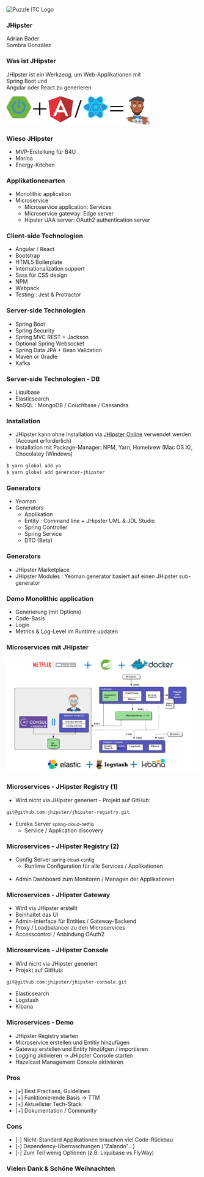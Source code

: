 ![Puzzle ITC Logo](../assets/reveal.js-3.6.0/lib/img/puzzle_tagline_bg_rgb.svg)
<!-- .slide: class="master01" -->


<!-- slide -->
<!-- .slide: class="master02" -->
### JHipster
Adrian Bader<br>
Sombra González


<!-- slide -->
<!-- .slide: class="master03" -->
### Was ist JHipster

JHipster ist ein Werkzeug,
um Web-Applikationen mit <br>
Spring Boot und<br>
Angular oder React zu generieren

![](../assets/img/jhipster/jhipster.png)

<!-- slide -->
<!-- .slide: class="master03" -->
### Wieso JHipster

* MVP-Erstellung für B4U
* Marina
* Energy-Kitchen


<!-- section -->
<!-- .slide: class="master04" -->
### Applikationenarten

* Monolithic application
* Microservice 
    * Microservice application: Services
    * Microservice gateway: Edge server
    * Hipster UAA server: OAuth2 authentication server

<!-- slide -->
<!-- .slide: class="master03" -->
### Client-side Technologien

* Angular / React
* Bootstrap
* HTML5 Boilerplate
* Internationalization support
* Sass für CSS design
* NPM
* Webpack
* Testing : Jest & Protractor


<!-- slide -->
<!-- .slide: class="master05" -->
### Server-side Technologien

* Spring Boot
* Spring Security
* Spring MVC REST + Jackson
* Optional Spring Websocket
* Spring Data JPA + Bean Validation
* Maven or Gradle
* Kafka

<!-- slide -->
<!-- .slide: class="master05" -->
### Server-side Technologien - DB

* Liquibase
* Elasticsearch
* NoSQL : MongoDB / Couchbase / Cassandra


<!-- section -->
<!-- .slide: class="master03" -->
### Installation

* JHipster kann ohne Installation via [JHipster Online](https://start.jhipster.tech) verwendet werden (Account erforderlich)
* Installation mit Package-Manager: NPM, Yarn, Homebrew (Mac OS X), Chocolatey (Windows)

```bash
$ yarn global add yo
$ yarn global add generator-jhipster

```
<!-- slide -->
<!-- .slide: class="master03" -->
### Generators
* Yeoman
* Generators
   * Applikation
   * Entity : Command line + JHipster UML & JDL Studio
   * Spring Controller 
   * Spring Service
   * DTO (Beta)

<!-- slide -->
<!-- .slide: class="master03" -->
### Generators
* JHipster Marketplace
* JHipster Modules :  Yeoman generator basiert auf einen JHipster sub-generator

<!-- slide -->
<!-- .slide: class="master03" -->
### Demo Monolithic application
* Generierung (mit Options)
* Code-Basis
* Login
* Metrics & Log-Level im Runtime updaten

<!-- section -->
<!-- .slide: class="master04" -->
### Microservices mit JHipster

![](../assets/img/jhipster/microservices.png)

<!-- slide -->
<!-- .slide: class="master04" -->
### Microservices - JHipster Registry (1)
* Wird nicht via JHipster generiert - Projekt auf GitHub:
```bash
git@github.com:jhipster/jhipster-registry.git
```
* Eureka Server <small>spring-cloud-netflix</small>
    * Service / Application discovery

<!-- slide -->
<!-- .slide: class="master04" -->
### Microservices - JHipster Registry (2)
* Config Server <small>spring-cloud-config</small>
   * Runtime Configuration für alle Services / Applikationen
<br><br>
* Admin Dashboard zum Monitoren / Managen der Applikationen

<!-- slide -->
<!-- .slide: class="master04" -->
### Microservices - JHipster Gateway
* Wird via JHipster erstellt
* Beinhaltet das UI
* Admin-Interface für Entities / Gateway-Backend
* Proxy / Loadbalancer zu den Microservices
* Accesscontrol / Anbindung OAuth2

<!-- slide -->
<!-- .slide: class="master04" -->
### Microservices - JHipster Console
* Wird nicht via JHipster generiert
* Projekt auf GitHub:
```bash
git@github.com:jhipster/jhipster-console.git
```
* Elasticsearch
* Logstash
* Kibana 

<!-- slide -->
<!-- .slide: class="master04" -->
### Microservices - Demo
* JHipster Registry starten
* Microservice erstellen und Entitiy hinzufügen
* Gateway erstellen und Entity hinzüfgen / importieren 
* Logging aktivieren -> JHipster Console starten
* Hazelcast Management Console aktivieren 

<!-- section -->
<!-- .slide: class="master03" -->
### Pros
* [+] Best Practises, Guidelines
* [+] Funktionierende Basis -> TTM
* [+] Aktuellster Tech-Stack
* [+] Dokumentation / Community

<!-- slide -->
<!-- .slide: class="master03" -->
### Cons
* [-] Nicht-Standard Applikationen brauchen viel Code-Rückbau
* [-] Dependency-Überraschungen ("Zalando"...)
* [-] Zum Teil wenig Optionen (z.B. Liquibase vs FlyWay)

<!-- slide -->
<!-- .slide: class="master04" -->
### Vielen Dank & Schöne Weihnachten